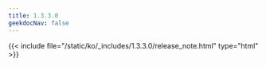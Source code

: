```yaml
---
title: 1.3.3.0
geekdocNav: false
---
```

{{< include file="/static/ko/_includes/1.3.3.0/release_note.html" type="html" >}}